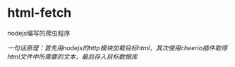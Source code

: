 # html-fetch
nodejs编写的爬虫程序

*一句话原理：首先用nodejs的http模块加载目标html，其次使用cheerio插件取得html文件中所需要的文本，最后存入目标数据库*
